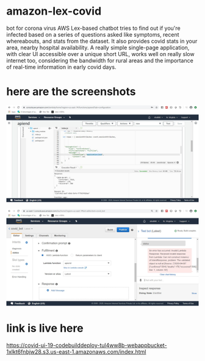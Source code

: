 # amazon-lex-covid
bot for corona virus
AWS Lex-based chatbot tries to find out if you're infected based on a series of questions asked like symptoms, recent whereabouts, and stats from the dataset. It also provides covid stats in your area, nearby hospital availability. A really simple single-page application, with clear UI accessible over a unique short URL, works well on really slow internet too, considering the bandwidth for rural areas and the importance of real-time information in early covid days.

# here are the screenshots 
![Image description](https://github.com/chaudharyvineet/amazon-lex-covid/blob/master/29649fd0-4dad-4582-8b10-a93e99d2713c.jpg)

![Image description](https://github.com/chaudharyvineet/amazon-lex-covid/blob/master/4ef88954-df48-4a0f-998c-1806998a11bc.jpg)

# link is live here
https://covid-ui-19-codebuilddeploy-tul4ww8b-webappbucket-1xlkt6fnbjw28.s3.us-east-1.amazonaws.com/index.html

